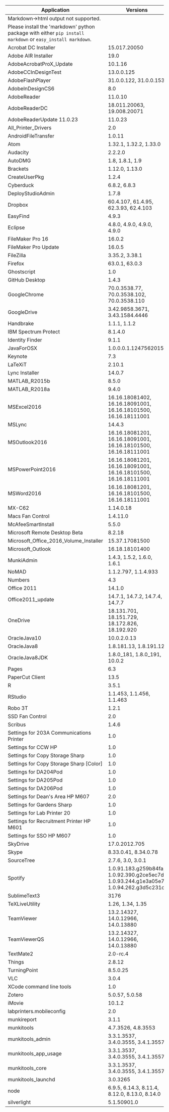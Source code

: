 Application | Versions
--- | ---
Markdown->html output not supported. | 
Please install the 'markdown' python package with either `pip install markdown` or `easy_install markdown`. | 
Acrobat DC Installer | 15.017.20050
Adobe AIR Installer | 19.0
AdobeAcrobatProX_Update | 10.1.16
AdobeCCInDesignTest | 13.0.0.125
AdobeFlashPlayer | 31.0.0.122, 31.0.0.153
AdobeInDesignCS6 | 8.0
AdobeReader | 11.0.10
AdobeReaderDC | 18.011.20063, 19.008.20071
AdobeReaderUpdate 11.0.23 | 11.0.23
All_Printer_Drivers | 2.0
AndroidFileTransfer | 1.0.11
Atom | 1.32.1, 1.32.2, 1.33.0
Audacity | 2.2.2.0
AutoDMG | 1.8, 1.8.1, 1.9
Brackets | 1.12.0, 1.13.0
CreateUserPkg | 1.2.4
Cyberduck | 6.8.2, 6.8.3
DeployStudioAdmin | 1.7.8
Dropbox | 60.4.107, 61.4.95, 62.3.93, 62.4.103
EasyFind | 4.9.3
Eclipse | 4.8.0, 4.9.0, 4.9.0, 4.9.0
FileMaker Pro 16 | 16.0.2
FileMaker Pro Update | 16.0.5
FileZilla | 3.35.2, 3.38.1
Firefox | 63.0.1, 63.0.3
Ghostscript | 1.0
GitHub Desktop | 1.4.3
GoogleChrome | 70.0.3538.77, 70.0.3538.102, 70.0.3538.110
GoogleDrive | 3.42.9858.3671, 3.43.1584.4446
Handbrake | 1.1.1, 1.1.2
IBM Spectrum Protect | 8.1.4.0
Identity Finder | 9.1.1
JavaForOSX | 1.0.0.0.1.1247562015
Keynote | 7.3
LaTeXiT | 2.10.1
Lync Installer | 14.0.7
MATLAB_R2015b | 8.5.0
MATLAB_R2018a | 9.4.0
MSExcel2016 | 16.16.18081402, 16.16.18091001, 16.16.18101500, 16.16.18111001
MSLync | 14.4.3
MSOutlook2016 | 16.16.18081201, 16.16.18091001, 16.16.18101500, 16.16.18111001
MSPowerPoint2016 | 16.16.18081201, 16.16.18091001, 16.16.18101500, 16.16.18111001
MSWord2016 | 16.16.18081201, 16.16.18101500, 16.16.18111001
MX-C62 | 1.14.0.18
Macs Fan Control | 1.4.11.0
McAfeeSmartInstall | 5.5.0
Microsoft Remote Desktop Beta | 8.2.18
Microsoft_Office_2016_Volume_Installer | 15.37.17081500
Microsoft_Outlook | 16.18.18101400
MunkiAdmin | 1.4.3, 1.5.2, 1.6.0, 1.6.1
NoMAD | 1.1.2.797, 1.1.4.933
Numbers | 4.3
Office 2011 | 14.1.0
Office2011_update | 14.7.1, 14.7.2, 14.7.4, 14.7.7
OneDrive | 18.131.701, 18.151.729, 18.172.826, 18.192.920
OracleJava10 | 10.0.2.0.13
OracleJava8 | 1.8.181.13, 1.8.191.12
OracleJava8JDK | 1.8.0_181, 1.8.0_191, 10.0.2
Pages | 6.3
PaperCut Client | 13.5
R | 3.5.1
RStudio | 1.1.453, 1.1.456, 1.1.463
Robo 3T | 1.2.1
SSD Fan Control | 2.0
Scribus | 1.4.6
Settings for 203A Communications Printer | 1.0
Settings for CCW HP | 1.0
Settings for Copy Storage Sharp | 1.0
Settings for Copy Storage Sharp [Color] | 1.0
Settings for DA204Pod | 1.0
Settings for DA205Pod | 1.0
Settings for DA206Pod | 1.0
Settings for Dean's Area HP M607 | 2.0
Settings for Gardens Sharp | 1.0
Settings for Lab Printer 20 | 1.0
Settings for Recruitment Printer HP M601 | 1.0
Settings for SSO HP M607 | 1.0
SkyDrive | 17.0.2012.705
Skype | 8.33.0.41, 8.34.0.78
SourceTree | 2.7.6, 3.0, 3.0.1
Spotify | 1.0.91.183.g259b84fa, 1.0.92.390.g2ce5ec7d, 1.0.93.244.g1e3a05e7, 1.0.94.262.g3d5c231c
SublimeText3 | 3176
TeXLiveUtility | 1.26, 1.34, 1.35
TeamViewer | 13.2.14327, 14.0.12966, 14.0.13880
TeamViewerQS | 13.2.14327, 14.0.12966, 14.0.13880
TextMate2 | 2.0-rc.4
Things | 2.8.12
TurningPoint | 8.5.0.25
VLC | 3.0.4
XCode command line tools | 1.0
Zotero | 5.0.57, 5.0.58
iMovie | 10.1.2
labprinters.mobileconfig | 2.0
munkireport | 3.1.1
munkitools | 4.7.3526, 4.8.3553
munkitools_admin | 3.3.1.3537, 3.4.0.3555, 3.4.1.3557
munkitools_app_usage | 3.3.1.3537, 3.4.0.3555, 3.4.1.3557
munkitools_core | 3.3.1.3537, 3.4.0.3555, 3.4.1.3557
munkitools_launchd | 3.0.3265
node | 6.9.5, 6.14.3, 8.11.4, 8.12.0, 8.13.0, 8.14.0
silverlight | 5.1.50901.0